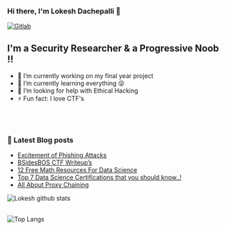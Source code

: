 ### Hi there, I'm Lokesh Dachepalli 👋

[![Gitlab](https://img.shields.io/website?label=Github&style=for-the-badge&url=https%3A%2F%2Fgithub.com/LokeshDachepalli/)](https://github.com/LokeshDachepalli/)

## I'm a Security Researcher & a Progressive Noob !!

- 🔭 I’m currently working on my final year project
- 🌱 I’m currently learning everything 😜
- 🤔 I’m looking for help with Ethical Hacking
- ⚡ Fun fact: I love CTF's
<br />
<br />


### 📔 Latest Blog posts
<!-- BLOG-POST-LIST:START -->
- [Excitement of Phishing Attacks](https://www.amazingtricks.in/excitement-of-phishing-attacks/)
- [BSidesBOS CTF Writeup’s](https://www.amazingtricks.in/bsidesbos-ctf-writeups/)
- [12 Free Math Resources For Data Science](https://www.amazingtricks.in/12-free-math-resources-for-data-science/)
- [Top 7 Data Science Certifications that you should know..!](https://www.amazingtricks.in/top-7-data-science-certifications-that-you-should-know/)
- [All About Proxy Chaining](https://www.amazingtricks.in/all-about-proxy-chaining/)
<!-- BLOG-POST-LIST:END -->

![Lokesh github stats](https://github-readme-stats.vercel.app/api?username=lokeshdachepalli&show_icons=true&theme=highcontrast&hide=Contributedto)
<br>
</br>

![Top Langs](https://github-readme-stats.vercel.app/api/top-langs/?username=lokeshdachepalli)



